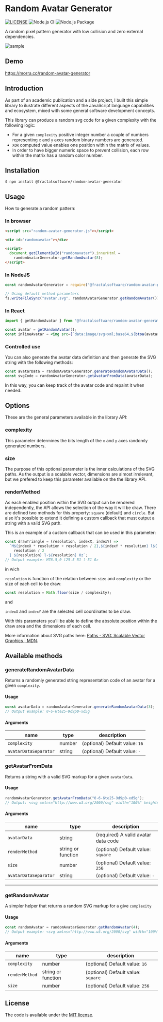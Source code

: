 # Random Avatar Generator

[![LICENSE](https://img.shields.io/badge/license-MIT-lightgrey.svg)](https://github.com/manuelhe/random-avatar-generator/blob/master/LICENSE.txt)
![Node.js CI](https://github.com/manuelhe/random-avatar-generator/workflows/Node.js%20CI/badge.svg?branch=master)
![Node.js Package](https://github.com/fractalsoftware/random-avatar-generator/workflows/Node.js%20Package/badge.svg)

A random pixel pattern generator with low collision and zero external dependencies.

![sample](https://raw.githubusercontent.com/manuelhe/random-avatar-generator/master/example/example1.svg)

## Demo

https://morra.co/random-avatar-generator

## Introduction

As part of an academic publication and a side project, I built this simple library to ilustrate different aspects of the JavaScript language capabilities and ecosystem, mixed with some general software development concepts.

This library can produce a random svg code for a given complexity with the following logic:

- For a given `complexity` positive integer number a couple of numbers representing `x` and `y` axes random binary numbers are generated.
- `XOR` computed value enables one position within the matrix of values.
- In order to have bigger numeric space to prevent collision, each row within the matrix has a random color number.

## Installation

```
$ npm install @fractalsoftware/random-avatar-generator
```

## Usage

How to generate a random pattern:

### In browser

```html
<script src="random-avatar-generator.js"></script>

<div id="randomavatar"></div>

<script>
  document.getElementById("randomavatar").innerHtml =
    randomAvatarGenerator.getRandomAvatar(8);
</script>
```

### In NodeJS

```js
const randomAvatarGenerator = require("@fractalsoftware/random-avatar-generator");

// Using default method parameters
fs.writeFileSync("avatar.svg", randomAvatarGenerator.getRandomAvatar());
```

### In React

```jsx
import { getRandomAvatar } from "@fractalsoftware/random-avatar-generator";

const avatar = getRandomAvatar();
const inlineAvatar = <img src={`data:image/svg+xml;base64,${btoa(avatar)}`} />;
```

### Controlled use

You can also generate the avatar data definition and then generate the SVG string with the following methods:

```js
const avatarData = randomAvatarGenerator.generateRandomAvatarData();
const svgCode = randomAvatarGenerator.getAvatarFromData(avatarData);
```

In this way, you can keep track of the avatar code and repaint it when needed.

## Options

These are the general parameters available in the library API:

### complexity

This parameter determines the bits length of the `x` and `y` axes randomly generated numbers.

### size

The purpose of this optional parameter is the inner calculations of the SVG paths. As the output is a scalable vector, dimensions are almost irrelevant, but we prefered to keep this parameter available on the the library API.

### renderMethod

As each enabled position within the SVG output can be rendered independently, the API allows the selection of the way it will be draw. There are defined two methods for this property: `square` (default) and `circle`. But also it's possible to extend it defining a custom callback that must output a string with a valid SVG path.

This is an example of a custom callback that can be used in this parameter:

```js
const drawTriangle = (resolution, indexX, indexY) =>
  `M${indexX * resolution + resolution / 2},${indexY * resolution} l${
    resolution / 2
  } ${resolution} l-${resolution} 0z`;
// Output example: M76.5,0 l25.5 51 l-51 0z
```

in wich

`resolution` is function of the relation between `size` and `complexity` or the size of each cell to be draw:

```js
const resolution = Math.floor(size / complexity);
```

and

`indexX` and `indexY` are the selected cell coordinates to be draw.

With this parameters you'll be able to define the absolute position within the draw area and the dimensions of each cell.

More information about SVG paths here: [Paths - SVG: Scalable Vector Graphics | MDN](https://developer.mozilla.org/en-US/docs/Web/SVG/Tutorial/Paths).

## Available methods

### generateRandomAvatarData

Returns a randomly generated string representation code of an avatar for a given `complexity`.

#### Usage

```js
const avatarData = randomAvatarGenerator.generateRandomAvatarData(3);
// Output example: 0-6-6te25-9d9p0-xd5g
```

#### Arguments

| name                  | type   | description                    |
| --------------------- | ------ | ------------------------------ |
| `complexity`          | number | (optional) Default value: `16` |
| `avatarDataSeparator` | string | (optional) Default value: `-`  |

### getAvatarFromData

Returns a string with a valid SVG markup for a given `avatarData`.

#### Usage

```js
randomAvatarGenerator.getAvatarFromData("0-6-6te25-9d9p0-xd5g");
// Output: <svg xmlns="http://www.w3.org/2000/svg" width="100%" height="100%" viewBox="0 0 256 256"><path fill="#aeb26d" d="M0,0 h85 v85 h-85Z M85,0 h85 v85 h-85Z M170,0 h85 v85 h-85Z"/><path fill="#f01b54" d="M0,85 h85 v85 h-85Z M85,85 h85 v85 h-85Z M170,85 h85 v85 h-85Z"/><path fill="#17c0d4" d=""/></svg>
```

#### Arguments

| name                  | type               | description                         |
| --------------------- | ------------------ | ----------------------------------- |
| `avatarData`          | string             | (required) A valid avatar data code |
| `renderMethod`        | string or function | (optional) Default value: `square`  |
| `size`                | number             | (optional) Default value: `256`     |
| `avatarDataSeparator` | string             | (optional) Default value: `-`       |

---

### getRandomAvatar

A simpler helper that returns a random SVG markup for a give `complexity`

#### Usage

```js
const randomAvatar = randomAvatarGenerator.getRandomAvatar(4);
// Output example: <svg xmlns="http://www.w3.org/2000/svg" width="100%" height="100%" viewBox="0 0 256 256"><path fill="#fbdfae" d="M0,0 h64 v64 h-64Z M128,0 h64 v64 h-64Z"/><path fill="#1ad956" d="M0,64 h64 v64 h-64Z M128,64 h64 v64 h-64Z"/><path fill="#f26f0b" d="M64,128 h64 v64 h-64Z M192,128 h64 v64 h-64Z"/><path fill="#38b27d" d="M0,192 h64 v64 h-64Z M128,192 h64 v64 h-64Z"/></svg>
```

#### Arguments

| name           | type               | description                        |
| -------------- | ------------------ | ---------------------------------- |
| `complexity`   | number             | (optional) Default value: `16`     |
| `renderMethod` | string or function | (optional) Default value: `square` |
| `size`         | number             | (optional) Default value: `256`    |

## License

The code is available under the [MIT license](LICENSE.txt).
